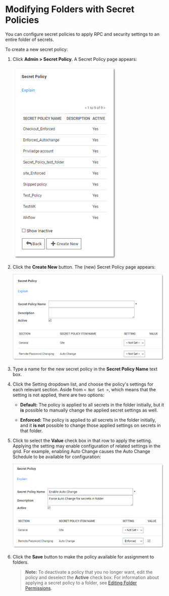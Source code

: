 [title]: # "Modifying Folders with Secret Policies"
[tags]: # "Folder"
[priority]: # "1000"

# Modifying Folders with Secret Policies

You can configure secret policies to apply RPC and security settings to an entire folder of secrets.

To create a new secret policy:

1. Click **Admin \> Secret Policy**. A Secret Policy page appears:

   ![1557158189203](images/1557158189203.png)

1. Click the **Create New** button. The (new) Secret Policy page appears:

   ![1557158522564](images/1557158522564.png)

1. Type a name for the new secret policy in the **Secret Policy Name** text box.

1. Click the Setting dropdown list, and choose the policy's settings for each relevant section. Aside from `< Not Set >`, which means that the setting is not applied, there are two options:

   - **Default:** The policy is applied to all secrets in the folder initially, but it **is** possible to manually change the applied secret settings as well.

   - **Enforced:** The policy is applied to all secrets in the folder initially, and it **is not** possible to change those applied settings on secrets in that folder.

1. Click to select the **Value** check box in that row to apply the setting. Applying the setting may enable configuration of related settings in the grid. For example, enabling Auto Change causes the Auto Change Schedule to be available for configuration:

   ![1557158990439](images/1557158990439.png)

1. Click the **Save** button to make the policy available for assignment to folders.

   > **Note:** To deactivate a policy that you no longer want, edit the policy and deselect the **Active** check box. For information about applying a secret policy to a folder, see [Editing Folder Permissions](../editing-folder-permissions/index.md).
